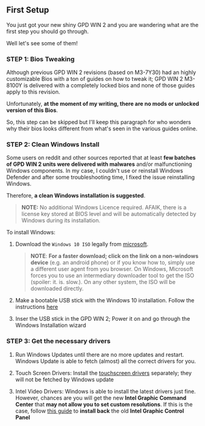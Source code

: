 ## First Setup

You just got your new shiny GPD WIN 2 and you are wandering what are the first step you should go through.

Well let's see some of them!



### STEP 1: Bios Tweaking

Although previous GPD WIN 2 revisions (based on M3-7Y30) had an highly customizable Bios with a ton of guides on how to tweak it; GPD WIN 2 M3-8100Y is delivered with a completely locked bios and none of those guides apply to this revision.

Unfortunately, **at the moment of my writing, there are no mods or unlocked version of this Bios**.

So, this step can be skipped but I'll keep this paragraph for who wonders why their bios looks different from what's seen in the various guides online.



### STEP 2: Clean Windows Install

Some users on reddit and other sources reported that at least **few batches of GPD WIN 2 units were delivered with malwares** and/or malfunctioning Windows components. In my case, I couldn't use or reinstall Windows Defender and after some troubleshooting time, I fixed the issue reinstalling Windows.

Therefore, **a clean Windows installation is suggested**.

> **NOTE:**
>  No additional Windows Licence required. AFAIK, there is a license key stored at BIOS level and will be automatically detected by Windows during its installation.


To install Windows:

1. Download the `Windows 10 ISO` legally from [microsoft](https://www.microsoft.com/en-us/software-download/windows10).
   > **NOTE**:
   > **For a faster download; click on the link on a non-windows device** (e.g. an android phone) or if you know how to, simply use a different user agent from you browser.
   > On Windows, Microsoft forces you to use an intermediary downloader tool to get the ISO (spoiler: it. is. slow.).
   > On any other system, the ISO will be downloaded directly.

2. Make a bootable USB stick with the Windows 10 installation. Follow the instructions [here](https://www.windowscentral.com/how-create-windows-10-usb-bootable-media-uefi-support)

3. Inser the USB stick in the GPD WIN 2; Power it on and go through the Windows Installation wizard



### STEP 3: Get the necessary drivers

1. Run Windows Updates until there are no more updates and restart. Windows Update is able to fetch (almost) all the correct drivers for you.

2. Touch Screen Drivers: Install the [touchscreen drivers](/drivers/GW2-Driver-TouchScreen.zip?raw=true) separately; they will not be fetched by Windows update

3. Intel Video Drivers: Windows is able to install the latest drivers just fine. However, chances are you will get the new **Intel Graphic Command Center** that **may not allow you to set custom resolutions**.   If this is the case, follow [this guide](/wiki/Instal_Intel_Graphic_Control_Panel.md) to **install back** the old **Intel Graphic Control Panel**

